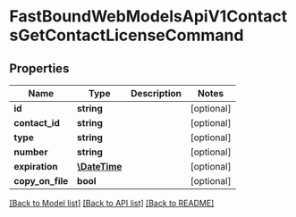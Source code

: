 # FastBoundWebModelsApiV1ContactsGetContactLicenseCommand

## Properties
Name | Type | Description | Notes
------------ | ------------- | ------------- | -------------
**id** | **string** |  | [optional] 
**contact_id** | **string** |  | [optional] 
**type** | **string** |  | [optional] 
**number** | **string** |  | [optional] 
**expiration** | [**\DateTime**](\DateTime.md) |  | [optional] 
**copy_on_file** | **bool** |  | [optional] 

[[Back to Model list]](../../README.md#documentation-for-models) [[Back to API list]](../../README.md#documentation-for-api-endpoints) [[Back to README]](../../README.md)

